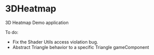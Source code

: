 # 3DHeatmap
3D Heatmap Demo application

To do:
- Fix the Shader Utils access violation  bug.
- Abstract Triangle behavior to a specific Triangle gameComponent
